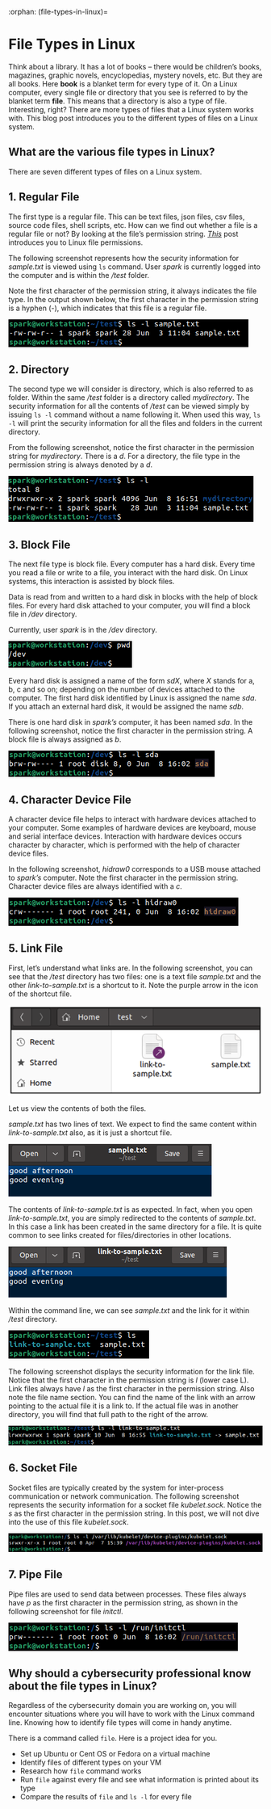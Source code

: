 :orphan:
(file-types-in-linux)=

# File Types in Linux

Think about a library. It has a lot of books – there would be children’s books, magazines, graphic novels, encyclopedias, mystery novels, etc. But they are all books. Here **book** is a blanket term for every type of it. On a Linux computer, every single file or directory that you see is referred to by the blanket term **file**. This means that a directory is also a type of file. Interesting, right? There are more types of files that a Linux system works with. This blog post introduces you to the different types of files on a Linux system.

## What are the various file types in Linux?

There are seven different types of files on a Linux system.

## 1. Regular File

The first type is a regular file. This can be text files, json files, csv files, source code files, shell scripts, etc. How can we find out whether a file is a regular file or not? By looking at the file’s permission string. _[This](file-permissions-in-linux)_ post introduces you to Linux file permissions.

The following screenshot represents how the security information for _sample.txt_ is viewed using `ls` command. User _spark_ is currently logged into the computer and is within the _/test_ folder.

Note the first character of the permission string, it always indicates the file type. In the output shown below, the first character in the permission string is a hyphen (-), which indicates that this file is a regular file.

![alt text](images/ft-1.png)

## 2. Directory

The second type we will consider is directory, which is also referred to as folder. Within the same _/test_ folder is a directory called _mydirectory_. The security information for all the contents of _/test_ can be viewed simply by issuing `ls -l` command without a name following it. When used this way, `ls -l` will print the security information for all the files and folders in the current directory.

From the following screenshot, notice the first character in the permission string for _mydirectory_. There is a _d_. For a directory, the file type in the permission string is always denoted by a _d_.

![alt text](images/ft-2.png)

## 3. Block File

The next file type is block file. Every computer has a hard disk. Every time you read a file or write to a file, you interact with the hard disk. On Linux systems, this interaction is assisted by block files.

Data is read from and written to a hard disk in blocks with the help of block files. For every hard disk attached to your computer, you will find a block file in _/dev_ directory.

Currently, user _spark_ is in the _/dev_ directory.

![alt text](images/ft-3.png)

Every hard disk is assigned a name of the form _sdX_, where _X_ stands for a, b, c and so on; depending on the number of devices attached to the computer. The first hard disk identified by Linux is assigned the name _sda_. If you attach an external hard disk, it would be assigned the name _sdb_.

There is one hard disk in _spark’s_ computer, it has been named _sda_. In the following screenshot, notice the first character in the permission string. A block file is always assigned as _b_.

![alt text](images/ft-4.png)

## 4. Character Device File

A character device file helps to interact with hardware devices attached to your computer. Some examples of hardware devices are keyboard, mouse and serial interface devices. Interaction with hardware devices occurs character by character, which is performed with the help of character device files.

In the following screenshot, _hidraw0_ corresponds to a USB mouse attached to _spark’s_ computer. Note the first character in the permission string. Character device files are always identified with a _c_.

![alt text](images/ft-5.png)

## 5. Link File

First, let’s understand what links are. In the following screenshot, you can see that the _/test_ directory has two files: one is a text file _sample.txt_ and the other _link-to-sample.txt_ is a shortcut to it. Note the purple arrow in the icon of the shortcut file.

![alt text](images/ft-6.png)

Let us view the contents of both the files.

_sample.txt_ has two lines of text. We expect to find the same content within _link-to-sample.txt_ also, as it is just a shortcut file.

![alt text](images/ft-7.png)

The contents of _link-to-sample.txt_ is as expected. In fact, when you open _link-to-sample.txt_, you are simply redirected to the contents of _sample.txt_. In this case a link has been created in the same directory for a file. It is quite common to see links created for files/directories in other locations.

![alt text](images/ft-8.png)

Within the command line, we can see _sample.txt_ and the link for it within _/test_ directory.

![alt text](images/ft-9.png)

The following screenshot displays the security information for the link file. Notice that the first character in the permission string is _l_ (lower case L). Link files always have _l_ as the first character in the permission string. Also note the file name section. You can find the name of the link with an arrow pointing to the actual file it is a link to. If the actual file was in another directory, you will find that full path to the right of the arrow.

![alt text](images/ft-10.png)

## 6. Socket File

Socket files are typically created by the system for inter-process communication or network communication. The following screenshot represents the security information for a socket file _kubelet.sock_. Notice the _s_ as the first character in the permission string. In this post, we will not dive into the use of this file _kubelet.sock_.

![alt text](images/ft-11.png)

## 7. Pipe File

Pipe files are used to send data between processes. These files always have _p_ as the first character in the permission string, as shown in the following screenshot for file _initctl_.

![alt text](images/ft-12.png)

## Why should a cybersecurity professional know about the file types in Linux?

Regardless of the cybersecurity domain you are working on, you will encounter situations where you will have to work with the Linux command line. Knowing how to identify file types will come in handy anytime.

There is a command called `file`. Here is a project idea for you.

- Set up Ubuntu or Cent OS or Fedora on a virtual machine
- Identify files of different types on your VM
- Research how `file` command works
- Run `file` against every file and see what information is printed about its type
- Compare the results of `file` and `ls -l` for every file
